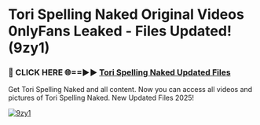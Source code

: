 # Tori Spelling Naked Original Videos 0nlyFans Leaked - Files Updated! (9zy1)

<h3>🔴 CLICK HERE 🌐==►► <a href="https://tinyurl.com/up5wt9bj" rel="nofollow">Tori Spelling Naked Updated Files</a></h3>

Get Tori Spelling Naked and all content. Now you can access all videos and pictures of Tori Spelling Naked. New Updated Files 2025!

[![9zy1](https://i.imgur.com/ABiUzMV.gif)](https://tinyurl.com/up5wt9bj)
